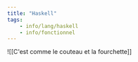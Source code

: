 ```yaml
---
title: "Haskell"
tags:
    - info/lang/haskell
    - info/fonctionnel
---
```


![[C'est comme le couteau et la fourchette]]
